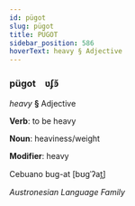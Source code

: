 ```yaml
---
id: pügot
slug: pügot
title: PÜGOT
sidebar_position: 586
hoverText: heavy § Adjective
---
```


### pügot&emsp;<span kind="abugida">ʋʄꜿ̆</span>

*heavy* **§** Adjective

**Verb**: to be heavy

**Noun**: heaviness/weight

**Modifier**: heavy

Cebuano bug-at [bʊɡˈʔat̪]

*Austronesian Language Family*